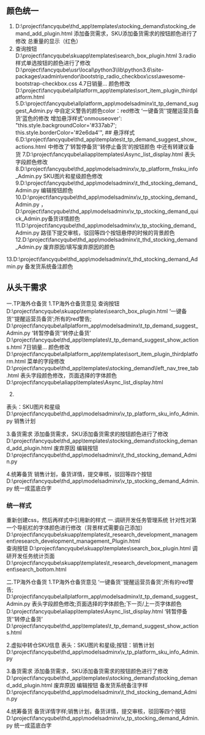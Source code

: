 ## 颜色统一
1. D:\project\fancyqube\thd_app\templates\stocking_demand\stocking_demand_add_plugin.html
添加备货需求，SKU添加备货需求的按钮颜色进行了修改
总重量的显示（红色）
2. 查询按钮   D:\project\fancyqube\skuapp\templates\search_box_plugin.html
3.radio 样式单选按钮的颜色进行了修改  D:\project\fancyqube\usr\local\python3\lib\python3.6\site-packages\xadmin\vendor\bootstrip_radio_checkbox\css\awesome-bootstrap-checkbox.css
4.7日销量... 颜色修改D:\project\fancyqube\allplatform_app\templates\sort_item_plugin_thirdplatform.html
5.D:\project\fancyqube\allplatform_app\modelsadminx\t_tp_demand_suggest_Admin.py 中自定义警告的颜色color：red修改  ‘一键备货’‘提醒运营员备货’蓝色的修改 增加悬浮样式'onmouseover': "this.style.backgroundColor='#337ab7'; this.style.borderColor='#2e6da4'",  ## 悬浮样式
6.D:\project\fancyqube\thd_app\templates\t_tp_demand_suggest_show_actions.html  中修改了‘转暂停备货’‘转停止备货’的按钮颜色 中还有转建议备货
7.D:\project\fancyqube\aliapp\templates\Async_list_display.html 表头字段颜色修改
8.D:\project\fancyqube\thd_app\modelsadminx\v_tp_platform_fnsku_info_Admin.py   SKU图片和星级颜色修改
9.D:\project\fancyqube\thd_app\modelsadminx\t_thd_stocking_demand_Admin.py   编辑按钮颜色
10.D:\project\fancyqube\thd_app\modelsadminx\v_tp_stocking_demand_Admin.py ，D:\project\fancyqube\thd_app\modelsadminx\v_tp_stocking_demand_quick_Admin.py备货详情颜色
11.D:\project\fancyqube\thd_app\modelsadminx\v_tp_stocking_demand_Admin.py 路径下提交审核，驳回等四个按钮悬停的时候的背景颜色
12.D:\project\fancyqube\thd_app\modelsadminx\t_thd_stocking_demand_Admin.py  废弃原因/填写废弃原因的颜色
<!-- 13.D:\project\fancyqube\skuapp\templates\t_research_development_management\research_development_management_Plugin.html 针对性对第一个导航栏的颜色进行修改
D:\project\fancyqube\thd_app\templates\stocking_demand\left_nav_tree_tab.html 其余导航栏的修改
14.D:\project\fancyqube\aliapp\templates\Async_list_display.html 操作栏颜色修改 -->
13.D:\project\fancyqube\thd_app\modelsadminx\t_thd_stocking_demand_Admin.py 备发货系统备注颜色


## 从头干需求
一.TP海外仓备货
1.TP海外仓备货意见
    查询按钮     D:\project\fancyqube\skuapp\templates\search_box_plugin.html
    ‘一键备货’‘提醒运营员备货’;所有的red警告;         D:\project\fancyqube\allplatform_app\modelsadminx\t_tp_demand_suggest_Admin.py
    ‘转暂停备货’‘转停止备货’           D:\project\fancyqube\thd_app\templates\t_tp_demand_suggest_show_actions.html
    7日销量... 颜色修改             D:\project\fancyqube\allplatform_app\templates\sort_item_plugin_thirdplatform.html
    菜单的字段修改                  D:\project\fancyqube\thd_app\templates\stocking_demand\left_nav_tree_tab.html
    表头字段颜色修改，页面选择的字体颜色                D:\project\fancyqube\aliapp\templates\Async_list_display.html 

2.
表头：SKU图片和星级   D:\project\fancyqube\thd_app\modelsadminx\v_tp_platform_sku_info_Admin.py
销售计划

3.备货需求
    添加备货需求，SKU添加备货需求的按钮颜色进行了修改   D:\project\fancyqube\thd_app\templates\stocking_demand\stocking_demand_add_plugin.html
    废弃原因 编辑按钮  D:\project\fancyqube\thd_app\modelsadminx\t_thd_stocking_demand_Admin.py

4.统筹备货
    销售计划，备货详情，提交审核，驳回等四个按钮  D:\project\fancyqube\thd_app\modelsadminx\v_tp_stocking_demand_Admin.py 统一成蓝底白字
    
### 统一样式
重新创建css，然后再样式中引用新的样式
一.调研开发任务管理系统
    针对性对第一个导航栏的字体颜色进行修改（背景样式需要自己添加）  D:\project\fancyqube\skuapp\templates\t_research_development_management\research_development_management_Plugin.html  
    查询按钮 D:\project\fancyqube\skuapp\templates\search_box_plugin.html
    调研开发任务统计页面 D:\project\fancyqube\skuapp\templates\t_research_development_management\search_bottom.html

二.TP海外仓备货 
1.TP海外仓备货意见
    ‘一键备货’‘提醒运营员备货’;所有的red警告;         D:\project\fancyqube\allplatform_app\modelsadminx\t_tp_demand_suggest_Admin.py
    表头字段颜色修改;页面选择的字体颜色;下一页/上一页字体颜色                D:\project\fancyqube\aliapp\templates\Async_list_display.html
    ‘转暂停备货’‘转停止备货’           D:\project\fancyqube\thd_app\templates\t_tp_demand_suggest_show_actions.html

2.虚拟中转仓SKU信息
    表头：SKU图片和星级;按钮：销售计划   D:\project\fancyqube\thd_app\modelsadminx\v_tp_platform_sku_info_Admin.py

3.备货需求
    添加备货需求，SKU添加备货需求的按钮颜色进行了修改   D:\project\fancyqube\thd_app\templates\stocking_demand\stocking_demand_add_plugin.html
    废弃原因 编辑按钮 备发货系统备注字样  D:\project\fancyqube\thd_app\modelsadminx\t_thd_stocking_demand_Admin.py

4.统筹备货
    备货详情字样;销售计划，备货详情，提交审核，驳回等四个按钮  D:\project\fancyqube\thd_app\modelsadminx\v_tp_stocking_demand_Admin.py 统一成蓝底白字
